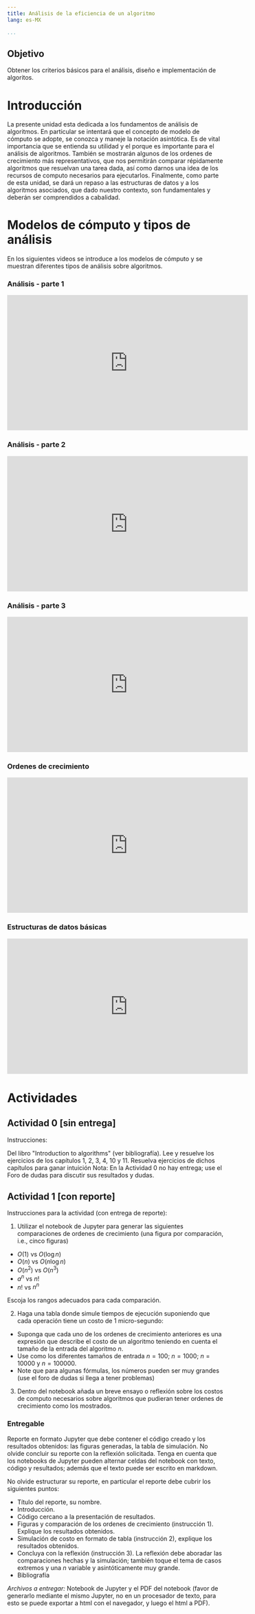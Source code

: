 ```yaml
---
title: Análisis de la eficiencia de un algoritmo
lang: es-MX

...
```



## Objetivo
Obtener los criterios básicos para el análisis, diseño e implementación de algoritos.

# Introducción
La presente unidad esta dedicada a los fundamentos de análisis de algoritmos. En particular se intentará que el concepto de modelo de cómputo se adopte, se conozca y maneje la notación asintótica. Es de vital importancia que se entienda su utilidad y el porque es importante para el análisis de algoritmos. También se mostrarán algunos de los ordenes de crecimiento más representativos, que nos permitirán comparar répidamente algoritmos que resuelvan una tarea dada, así como darnos una idea de los recursos de computo necesarios para ejecutarlos. Finalmente, como parte de esta unidad, se dará un repaso a las estructuras de datos y a los algoritmos asociados, que dado nuestro contexto, son fundamentales y deberán ser comprendidos a cabalidad.

# Modelos de cómputo y tipos de análisis

En los siguientes videos se introduce a los modelos de cómputo y se muestran diferentes tipos de análisis sobre algoritmos.


### Análisis - parte 1

<iframe width="560" height="315" src="https://www.youtube.com/embed/uUZnpaoEQXs" frameborder="0" allow="accelerometer; autoplay; clipboard-write; encrypted-media; gyroscope; picture-in-picture" allowfullscreen></iframe>

### Análisis - parte 2
<iframe width="560" height="315" src="https://www.youtube.com/embed/CkvfliomNqk" frameborder="0" allow="accelerometer; autoplay; clipboard-write; encrypted-media; gyroscope; picture-in-picture" allowfullscreen></iframe>

### Análisis - parte 3
<iframe width="560" height="315" src="https://www.youtube.com/embed/zRtjk2X2aDE" frameborder="0" allow="accelerometer; autoplay; clipboard-write; encrypted-media; gyroscope; picture-in-picture" allowfullscreen></iframe>

### Ordenes de crecimiento
<iframe width="560" height="315" src="https://www.youtube.com/embed/mX7mZH0Dz8s" frameborder="0" allow="accelerometer; autoplay; clipboard-write; encrypted-media; gyroscope; picture-in-picture" allowfullscreen></iframe>

### Estructuras de datos básicas
<iframe width="560" height="315" src="https://www.youtube.com/embed/fNdtauZa7Mc" frameborder="0" allow="accelerometer; autoplay; clipboard-write; encrypted-media; gyroscope; picture-in-picture" allowfullscreen></iframe>

# Actividades

## Actividad 0 [sin entrega]
Instrucciones:

Del libro "Introduction to algorithms" (ver bibliografía). Lee y resuelve los ejercicios de los capítulos 1, 2, 3, 4, 10 y 11.
Resuelva ejercicios de dichos capítulos para ganar intuición
Nota: En la Actividad 0 no hay entrega; use el Foro de dudas para discutir sus resultados y dudas.

## Actividad 1 [con reporte]

Instrucciones para la actividad (con entrega de reporte):

1. Utilizar el notebook de Jupyter para generar las siguientes comparaciones de ordenes de crecimiento (una figura por comparación, i.e., cinco figuras)

- $O(1)$ vs $O(\log n)$
- $O(n)$ vs $O(n \log n)$
- $O(n^2)$ vs $O(n^3)$
- $a^n$ vs $n!$
- $n!$  vs $n^n$

Escoja los rangos adecuados para cada comparación. 


2. Haga una tabla donde simule tiempos de ejecución suponiendo que cada operación tiene un costo de 1 micro-segundo:

 - Suponga que cada uno de los ordenes de crecimiento anteriores es una expresión que describe el costo de un algoritmo teniendo en cuenta el tamaño de la entrada del algoritmo $n$.
 - Use como los diferentes tamaños de entrada $n=100$; $n=1000$; $n=10000$ y $n=100000$.
 - Note que para algunas fórmulas, los números pueden ser muy grandes (use el foro de dudas si llega a tener problemas)

3. Dentro del notebook añada un breve ensayo o reflexión sobre los costos de computo necesarios sobre algoritmos que pudieran tener ordenes de crecimiento como los mostrados.


### Entregable

Reporte en formato Jupyter que debe contener el código creado y los resultados obtenidos: las figuras generadas, la tabla de simulación. No olvide concluir su reporte con la reflexión solicitada.
Tenga en cuenta que los notebooks de Jupyter pueden alternar celdas del notebook con texto, código y resultados; además que el texto puede ser escrito en markdown.

No olvide estructurar su reporte, en particular el reporte debe cubrir los siguientes puntos:

- Título del reporte, su nombre.
- Introducción.
- Código cercano a la presentación de resultados.
- Figuras y comparación de los ordenes de crecimiento (instrucción 1). Explique los resultados obtenidos.
- Simulación de costo en formato de tabla (instrucción 2), explique los resultados obtenidos.
- Concluya con la reflexión (instrucción 3). La reflexión debe aboradar las comparaciones hechas y la simulación; también toque el tema de casos extremos y una $n$ variable y asintóticamente muy grande.
- Bibliografía

*Archivos a entregar:* Notebook de Jupyter y el PDF del notebook (favor de generarlo mediante el mismo Jupyter, no en un procesador de texto, para esto se puede exportar a html con el navegador, y luego el html a PDF).

